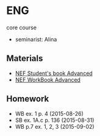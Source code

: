 # ENG

core course

* seminarist: Alina

## Materials

* [NEF Student's book Advanced](https://elt.oup.com/student/englishfile/advanced/?cc=ru&selLanguage=ru)
* [NEF WorkBook Advanced](https://elt.oup.com/student/englishfile/advanced/?cc=ru&selLanguage=ru)

## Homework

* WB ex. 1 p. 4 (2015-08-26)
* SB ex. 1A.c p. 136 (2015-08-31)
* WB p.7 ex. 1, 2, 3 (2015-09-02)
